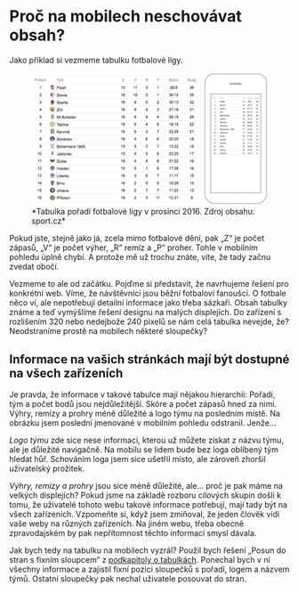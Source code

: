# Proč na mobilech neschovávat obsah? 

Jako příklad si vezmeme tabulku fotbalové ligy.

<figure>
<img src="dist/images/original/tabulky_6.jpg" alt="">
<figcaption markdown="1">    
*Tabulka pořadí fotbalové ligy v prosinci 2016. Zdroj obsahu: sport.cz*
</figcaption> 
</figure>

Pokud jste, stejně jako já, zcela mimo fotbalové dění, pak „Z“ je počet zápasů, „V“ je počet výher, „R“ remíz a „P“ proher. Tohle v mobilním pohledu úplně chybí. A protože mě už trochu znáte, víte, že tady začnu zvedat obočí.

Vezmeme to ale od začátku. Pojďme si představit, že navrhujeme řešení pro konkrétní web. Víme, že návštěvníci jsou běžní fotbaloví fanoušci. O fotbale něco ví, ale nepotřebují detailní informace jako třeba sázkaři. Obsah tabulky známe a teď vymýšlíme řešení designu na malých displejích. Do zařízení s rozlišením 320 nebo nedejbože 240 pixelů se nám celá tabulka nevejde, že? Neodstraníme prostě na mobilech některé sloupečky? 

## Informace na vašich stránkách mají být dostupné na všech zařízeních

Je pravda, že informace v takové tabulce mají nějakou hierarchii: Pořadí, tým a počet bodů jsou nejdůležitější. Skóre a počet zápasů hned za nimi. Výhry, remízy a prohry méně důležité a logo týmu na posledním místě. Na obrázku jsem poslední jmenované v mobilním pohledu odstranil. Jenže…

*Logo týmu* zde sice nese informaci, kterou už můžete získat z názvu týmu, ale je důležité navigačně. Na mobilu se lidem bude bez loga oblíbený tým hledat hůř. Schováním loga jsem sice ušetřil místo, ale zároveň zhoršil uživatelský prožitek.

*Výhry, remízy a prohry* jsou sice méně důležité, ale… proč je pak máme na velkých displejích? Pokud jsme na základě rozboru cílových skupin došli k tomu, že uživatelé tohoto webu takové informace potřebují, mají tady být na všech zařízeních. Vzpomeňte si, když jsem zmiňoval, že jeden člověk vidí vaše weby na různých zařízeních. Na jiném webu, třeba obecně zpravodajském by pak nepřítomnost těchto informací smysl dávala. 

Jak bych tedy na tabulku na mobilech vyzrál? Použil bych řešení „Posun do stran s fixním sloupcem“ z [podkapitoly o tabulkách](responzivni-tabulky.md). Ponechal bych v ní všechny informace a zajistil fixní pozici sloupečků s pořadí, logem a názvem týmů. Ostatní sloupečky pak nechal uživatele posouvat do stran.


